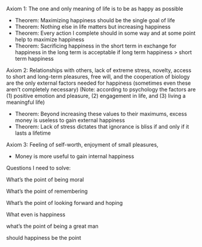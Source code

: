 Axiom 1: The one and only meaning of life is to be as happy as possible

- Theorem: Maximizing happiness should be the single goal of life
- Theorem: Nothing else in life matters but increasing happiness
- Theorem: Every action I complete should in some way and at some point help to maximize happiness
- Theorem: Sacrificing happiness in the short term in exchange for happiness in the long term is acceptable if long term happiness > short term happiness

Axiom 2: Relationships with others, lack of extreme stress, novelty, access to short and long-term pleasures, free will, and the cooperation of biology are the only external factors needed for happiness (sometimes even these aren’t completely necessary)
(Note: according to psychology the factors are (1) positive emotion and pleasure, (2) engagement in life, and (3) living a meaningful life)
- Theorem: Beyond increasing these values to their maximums, excess money is useless to gain external happiness
- Theorem: Lack of stress dictates that ignorance is bliss if and only if it lasts a lifetime

Axiom 3: Feeling of self-worth, enjoyment of small pleasures,

- Money is more useful to gain internal happiness

Questions I need to solve:

What’s the point of being moral

What’s the point of remembering

What’s the point of looking forward and hoping

What even is happiness

what’s the point of being a great man

should happiness be the point